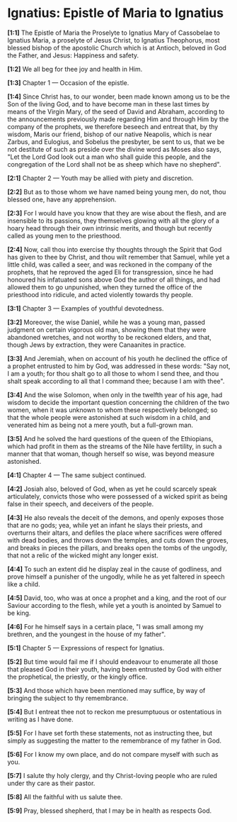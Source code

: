 # Ignatius: Epistle of Maria to Ignatius

**[1:1]** The Epistle of Maria the Proselyte to Ignatius   Mary of Cassobelae to Ignatius  Maria, a proselyte of Jesus Christ, to Ignatius Theophorus, most blessed bishop of the apostolic Church which is at Antioch, beloved in God the Father, and Jesus: Happiness and safety.

**[1:2]** We all beg for thee joy and health in Him.

**[1:3]** Chapter 1 — Occasion of the epistle.

**[1:4]** Since Christ has, to our wonder, been made known among us to be the Son of the living God, and to have become man in these last times by means of the Virgin Mary, of the seed of David and Abraham, according to the announcements previously made regarding Him and through Him by the company of the prophets, we therefore beseech and entreat that, by thy wisdom, Maris our friend, bishop of our native Neapolis, which is near Zarbus, and Eulogius, and Sobelus the presbyter, be sent to us, that we be not destitute of such as preside over the divine word as Moses also says, "Let the Lord God look out a man who shall guide this people, and the congregation of the Lord shall not be as sheep which have no shepherd".

**[2:1]** Chapter 2 — Youth may be allied with piety and discretion.

**[2:2]** But as to those whom we have named being young men, do not, thou blessed one, have any apprehension.

**[2:3]** For I would have you know that they are wise about the flesh, and are insensible to its passions, they themselves glowing with all the glory of a hoary head through their own intrinsic merits, and though but recently called as young men to the priesthood.

**[2:4]** Now, call thou into exercise thy thoughts through the Spirit that God has given to thee by Christ, and thou wilt remember that Samuel, while yet a little child, was called a seer, and was reckoned in the company of the prophets, that he reproved the aged Eli for transgression, since he had honoured his infatuated sons above God the author of all things, and had allowed them to go unpunished, when they turned the office of the priesthood into ridicule, and acted violently towards thy people.

**[3:1]** Chapter 3 — Examples of youthful devotedness.

**[3:2]** Moreover, the wise Daniel, while he was a young man, passed judgment on certain vigorous old man, showing them that they were abandoned wretches, and not worthy to be reckoned elders, and that, though Jews by extraction, they were Canaanites in practice.

**[3:3]** And Jeremiah, when on account of his youth he declined the office of a prophet entrusted to him by God, was addressed in these words: "Say not, I am a youth; for thou shalt go to all those to whom I send thee, and thou shalt speak according to all that I command thee; because I am with thee".

**[3:4]** And the wise Solomon, when only in the twelfth year of his age, had wisdom to decide the important question concerning the children of the two women, when it was unknown to whom these respectively belonged; so that the whole people were astonished at such wisdom in a child, and venerated him as being not a mere youth, but a full-grown man.

**[3:5]** And he solved the hard questions of the queen of the Ethiopians, which had profit in them as the streams of the Nile have fertility, in such a manner that that woman, though herself so wise, was beyond measure astonished.

**[4:1]** Chapter 4 — The same subject continued.

**[4:2]** Josiah also, beloved of God, when as yet he could scarcely speak articulately, convicts those who were possessed of a wicked spirit as being false in their speech, and deceivers of the people.

**[4:3]** He also reveals the deceit of the demons, and openly exposes those that are no gods; yea, while yet an infant he slays their priests, and overturns their altars, and defiles the place where sacrifices were offered with dead bodies, and throws down the temples, and cuts down the groves, and breaks in pieces the pillars, and breaks open the tombs of the ungodly, that not a relic of the wicked might any longer exist.

**[4:4]** To such an extent did he display zeal in the cause of godliness, and prove himself a punisher of the ungodly, while he as yet faltered in speech like a child.

**[4:5]** David, too, who was at once a prophet and a king, and the root of our Saviour according to the flesh, while yet a youth is anointed by Samuel to be king.

**[4:6]** For he himself says in a certain place, "I was small among my brethren, and the youngest in the house of my father".

**[5:1]** Chapter 5 — Expressions of respect for Ignatius.

**[5:2]** But time would fail me if I should endeavour to enumerate all those that pleased God in their youth, having been entrusted by God with either the prophetical, the priestly, or the kingly office.

**[5:3]** And those which have been mentioned may suffice, by way of bringing the subject to thy remembrance.

**[5:4]** But I entreat thee not to reckon me presumptuous or ostentatious in writing as I have done.

**[5:5]** For I have set forth these statements, not as instructing thee, but simply as suggesting the matter to the remembrance of my father in God.

**[5:6]** For I know my own place, and do not compare myself with such as you.

**[5:7]** I salute thy holy clergy, and thy Christ-loving people who are ruled under thy care as their pastor.

**[5:8]** All the faithful with us salute thee.

**[5:9]** Pray, blessed shepherd, that I may be in health as respects God.

